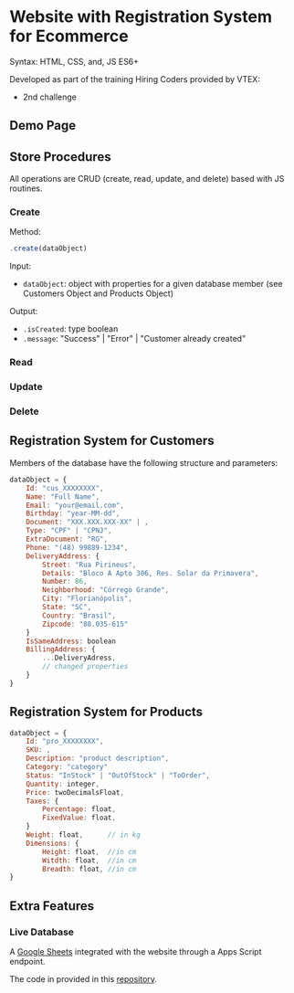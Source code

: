# Website with Registration System for Ecommerce

Syntax: HTML, CSS, and, JS ES6+

Developed as part of the training Hiring Coders provided by VTEX:

- 2nd challenge

## Demo Page

## Store Procedures

All operations are CRUD (create, read, update, and delete) based with JS routines.

### Create

Method:

```javascript
.create(dataObject)
```
Input: 
- ```dataObject```: object with properties for a given database member
(see Customers Object and Products Object)

Output: 
- ```.isCreated```: type boolean
- ```.message```: "Success" | "Error" | "Customer already created" 

### Read

### Update

### Delete

## Registration System for Customers

Members of the database have the following structure and parameters:

```javascript
dataObject = {
    Id: "cus_XXXXXXXX",
	Name: "Full Name",
	Email: "your@email.com",
	Birthday: "year-MM-dd",
	Document: "XXX.XXX.XXX-XX" | , 
	Type: "CPF" | "CPNJ",
	ExtraDocument: "RG",
	Phone: "(48) 99889-1234",
	DeliveryAddress: {
		Street: "Rua Pirineus",
		Details: "Bloco A Apto 306, Res. Solar da Primavera",
		Number: 86,
		Neighborhood: "Córrego Grande",
		City: "Florianópolis",
		State: "SC",
		Country: "Brasil",
		Zipcode: "88.035-615"
	}
	IsSameAddress: boolean
	BillingAddress: {
        ...DeliveryAdress,
        // changed properties
    }
}
```

## Registration System for Products

```javascript
dataObject = {
    Id: "pro_XXXXXXXX",
	SKU: ,
	Description: "product description",
	Category: "category"
	Status: "InStock" | "OutOfStock" | "ToOrder",
	Quantity: integer,
	Price: twoDecimalsFloat,
	Taxes: {
        Percentage: float,
        FixedValue: float,
    }
	Weight: float,      // in kg
	Dimensions: {
		Height: float,  //in cm
		Witdth: float,  //in cm
		Breadth: float, //in cm
}
```

## Extra Features

### Live Database

A [Google Sheets](mylink.com) integrated with the website through a Apps Script endpoint.

The code in provided in this [repository](mylink.com).